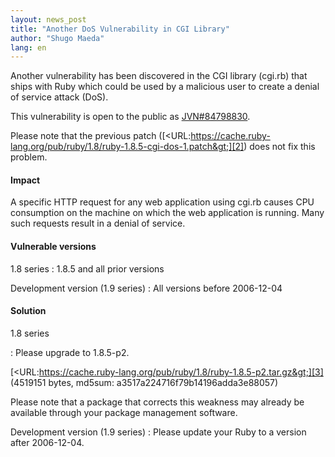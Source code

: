 ```yaml
---
layout: news_post
title: "Another DoS Vulnerability in CGI Library"
author: "Shugo Maeda"
lang: en
---
```


Another vulnerability has been discovered in the CGI library (cgi.rb)
that ships with Ruby which could be used by a malicious user to create a
denial of service attack (DoS).

This vulnerability is open to the public as [JVN#84798830][1].

Please note that the previous patch
([&lt;URL:https://cache.ruby-lang.org/pub/ruby/1.8/ruby-1.8.5-cgi-dos-1.patch&gt;][2])
does not fix this problem.

#### Impact

A specific HTTP request for any web application using cgi.rb causes CPU
consumption on the machine on which the web application is running. Many
such requests result in a denial of service.

#### Vulnerable versions

1.8 series
: 1\.8.5 and all prior versions

Development version (1.9 series)
: All versions before 2006-12-04

#### Solution

1.8 series

: Please upgrade to 1.8.5-p2.

  [&lt;URL:https://cache.ruby-lang.org/pub/ruby/1.8/ruby-1.8.5-p2.tar.gz&gt;][3]
  (4519151 bytes, md5sum: a3517a224716f79b14196adda3e88057)

  Please note that a package that corrects this weakness may already be
  available through your package management software.

Development version (1.9 series)
: Please update your Ruby to a version after 2006-12-04.



[1]: http://jvn.jp/jp/JVN%2384798830/index.html
[2]: https://cache.ruby-lang.org/pub/ruby/1.8/ruby-1.8.5-cgi-dos-1.patch
[3]: https://cache.ruby-lang.org/pub/ruby/1.8/ruby-1.8.5-p2.tar.gz

